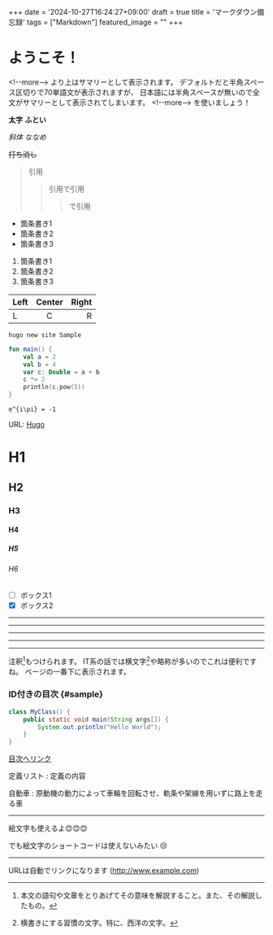 +++
date = '2024-10-27T16:24:27+09:00'
draft = true
title = 'マークダウン備忘録'
tags = ["Markdown"]
featured_image = ""
+++


# ようこそ！
\<\!\-\-more\-\-\> より上はサマリーとして表示されます。
デフォルトだと半角スペース区切りで70単語文が表示されますが、
日本語には半角スペースが無いので全文がサマリーとして表示されてしまいます。
\<\!\-\-more\-\-\> を使いましょう！

<!--more-->

**太字** __ふとい__

*斜体* _ななめ_

~~打ち消し~~

> 引用
>> 引用で引用
>>> で引用

- 箇条書き1
- 箇条書き2
- 箇条書き3

1. 箇条書き1
2. 箇条書き2
3. 箇条書き3

|Left|Center|Right|
|:---|:----:|----:|
|L   |C     |R    |

`hugo new site Sample`

```kotlin
fun main() {
    val a = 2
    val b = 4
    var c: Double = a + b
    c *= 2
    println(c.pow(5))
}
```

```
e^{i\pi} = -1
```



URL: 
[Hugo](https://gohugo.io/)

# H1
## H2
### H3
#### H4
##### H5
###### H6

- [ ] ボックス1
- [x] ボックス2

* * *
***
*****
- - - 
---

注釈[^1]もつけられます。
IT系の話では横文字[^yokomoji]や略称が多いのでこれは便利ですね。
ページの一番下に表示されます。

[^1]: 本文の語句や文章をとりあげてその意味を解説すること。また、その解説したもの。
[^yokomoji]: 横書きにする習慣の文字。特に、西洋の文字。

### ID付きの目次 {#sample}
```java
class MyClass() {
    public static void main(String args[]) {
        System.out.println("Hello World");
    }
}
```

[目次へリンク](#sample)

定義リスト
: 定義の内容

自動車
: 原動機の動力によって車輪を回転させ、軌条や架線を用いずに路上を走る車

---
絵文字も使えるよ😊😊😊 

でも絵文字のショートコードは使えないみたい :unamused:

---

URLは自動でリンクになります (http://www.example.com)